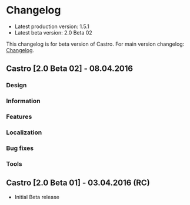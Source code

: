 # Changelog

- Latest production version: 1.5.1
- Latest beta version: 2.0 Beta 02

This changelog is for beta version of Castro. For main version changelog: [Changelog](changelogmain.txt).

## Castro [2.0 Beta 02] - 08.04.2016
### Design
### Information
### Features
### Localization
### Bug fixes
### Tools

## Castro [2.0 Beta 01] - 03.04.2016 (RC)
- Initial Beta release